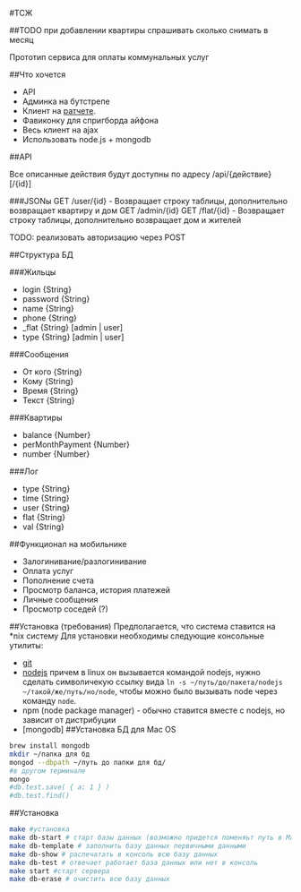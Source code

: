 #ТСЖ

##TODO
при добавлении квартиры спрашивать сколько снимать в месяц

Прототип сервиса для оплаты коммунальных услуг

##Что хочется

* API
* Админка на бутстрепе
* Клиент на [ратчете](http://maker.github.com/ratchet/).
* Фавиконку для спригборда айфона
* Весь клиент на ajax
* Использовать node.js + mongodb

##API

Все описанные действия будут доступны по адресу /api/{действие}[/{id}]

###JSONы
GET /user/{id} - Возвращает строку таблицы, дополнительно возвращает квартиру и дом
GET /admin/{id}
GET /flat/{id} - Возвращает строку таблицы, дополнительно возвращает дом и жителей

TODO: реализовать авторизацию через POST

##Структура БД

###Жильцы
* login {String}
* password {String}
* name {String}
* phone {String}
* _flat {String} [admin | user]
*  type {String} [admin | user]

###Сообщения
* От кого {String}
* Кому {String}
* Время {String}
* Текст {String}

###Квартиры
* balance {Number}
* perMonthPayment {Number}
* number {Number}

###Лог
* type {String}
* time {String}
* user {String}
* flat {String}
* val {String}

##Функционал на мобильнике

* Залогинивание/разлогинивание
* Оплата услуг
* Пополнение счета
* Просмотр баланса, история платежей
* Личные сообщения
* Просмотр соседей (?)

##Установка (требования)
Предполагается, что система ставится на *nix систему
Для установки необходимы следующие консольные утилиты:
* [git](https://help.github.com/articles/set-up-git)
* [nodejs](http://nodejs.org/download/) причем в linux он вызывается командой nodejs, нужно сделать символичекую ссылку вида ```ln -s ~/путь/до/пакета/nodejs ~/такой/же/путь/но/node```, чтобы можно было вызывать node через команду ```node```.
* npm (node package manager) - обычно ставится вместе с nodejs, но зависит от дистрибуции
* [mongodb]
##Установка БД для Mac OS
```bash
brew install mongodb
mkdir ~/папка для бд
mongod --dbpath ~/путь до папки для бд/
#в другом терминале
mongo
#db.test.save( { a: 1 } )
#db.test.find()
```
##Установка
```bash
make #установка
make db-start # старт базы данных (возможно придется поменяьт путь в Makefile)
make db-template # заполнить базу данных первичными данными
make db-show # распечатать в консоль всю базу данных
make db-test # отвечает работает база данных или нет в консоль
make start #старт сервера
make db-erase # очистить всю базу данных
```
